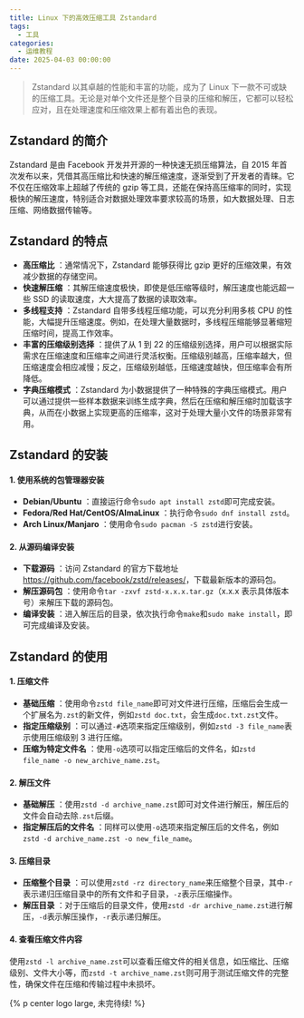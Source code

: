 ```yaml
---
title: Linux 下的高效压缩工具 Zstandard
tags:
  - 工具
categories:
  - 运维教程
date: 2025-04-03 00:00:00
---
```


> Zstandard 以其卓越的性能和丰富的功能，成为了 Linux 下一款不可或缺的压缩工具。无论是对单个文件还是整个目录的压缩和解压，它都可以轻松应对，且在处理速度和压缩效果上都有着出色的表现。

<!-- more -->

## Zstandard 的简介

Zstandard 是由 Facebook 开发并开源的一种快速无损压缩算法，自 2015 年首次发布以来，凭借其高压缩比和快速的解压缩速度，逐渐受到了开发者的青睐。它不仅在压缩效率上超越了传统的 gzip 等工具，还能在保持高压缩率的同时，实现极快的解压速度，特别适合对数据处理效率要求较高的场景，如大数据处理、日志压缩、网络数据传输等。

## Zstandard 的特点

  * **高压缩比** ：通常情况下，Zstandard 能够获得比 gzip 更好的压缩效果，有效减少数据的存储空间。
  * **快速解压缩** ：其解压缩速度极快，即使是低压缩等级时，解压速度也能远超一些 SSD 的读取速度，大大提高了数据的读取效率。
  * **多线程支持** ：Zstandard 自带多线程压缩功能，可以充分利用多核 CPU 的性能，大幅提升压缩速度。例如，在处理大量数据时，多线程压缩能够显著缩短压缩时间，提高工作效率。
  * **丰富的压缩级别选择** ：提供了从 1 到 22 的压缩级别选择，用户可以根据实际需求在压缩速度和压缩率之间进行灵活权衡。压缩级别越高，压缩率越大，但压缩速度会相应减慢；反之，压缩级别越低，压缩速度越快，但压缩率会有所降低。
  * **字典压缩模式** ：Zstandard 为小数据提供了一种特殊的字典压缩模式。用户可以通过提供一些样本数据来训练生成字典，然后在压缩和解压缩时加载该字典，从而在小数据上实现更高的压缩率，这对于处理大量小文件的场景非常有用。

## Zstandard 的安装

#### 1. 使用系统的包管理器安装

  * **Debian/Ubuntu** ：直接运行命令`sudo apt install zstd`即可完成安装。
  * **Fedora/Red Hat/CentOS/AlmaLinux** ：执行命令`sudo dnf install zstd`。
  * **Arch Linux/Manjaro** ：使用命令`sudo pacman -S zstd`进行安装。

#### 2. 从源码编译安装

  * **下载源码** ：访问 Zstandard 的官方下载地址<https://github.com/facebook/zstd/releases/>，下载最新版本的源码包。
  * **解压源码包** ：使用命令`tar -zxvf zstd-x.x.x.tar.gz`（x.x.x 表示具体版本号）来解压下载的源码包。
  * **编译安装** ：进入解压后的目录，依次执行命令`make`和`sudo make install`，即可完成编译及安装。

## Zstandard 的使用

#### 1. 压缩文件

  * **基础压缩** ：使用命令`zstd file_name`即可对文件进行压缩，压缩后会生成一个扩展名为`.zst`的新文件，例如`zstd doc.txt`，会生成`doc.txt.zst`文件。
  * **指定压缩级别** ：可以通过`-#`选项来指定压缩级别，例如`zstd -3 file_name`表示使用压缩级别 3 进行压缩。
  * **压缩为特定文件名** ：使用`-o`选项可以指定压缩后的文件名，如`zstd file_name -o new_archive_name.zst`。

#### 2. 解压文件

  * **基础解压** ：使用`zstd -d archive_name.zst`即可对文件进行解压，解压后的文件会自动去除`.zst`后缀。
  * **指定解压后的文件名** ：同样可以使用`-o`选项来指定解压后的文件名，例如`zstd -d archive_name.zst -o new_file_name`。

#### 3. 压缩目录

  * **压缩整个目录** ：可以使用`zstd -rz directory_name`来压缩整个目录，其中`-r`表示递归压缩目录中的所有文件和子目录，`-z`表示压缩操作。
  * **解压目录** ：对于压缩后的目录文件，使用`zstd -dr archive_name.zst`进行解压，`-d`表示解压操作，`-r`表示递归解压。

#### 4. 查看压缩文件内容

使用`zstd -l archive_name.zst`可以查看压缩文件的相关信息，如压缩比、压缩级别、文件大小等，而`zstd -t archive_name.zst`则可用于测试压缩文件的完整性，确保文件在压缩和传输过程中未损坏。

{% p center logo large, 未完待续! %}